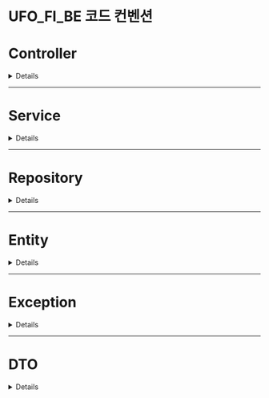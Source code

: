 # UFO_FI_BE 코드 컨벤션

# Controller

<details>
  
```java
@Tag(name = "Mypage API", description = "마이페이지 계좌 API")
public interface MyPageAccountApiSpec {

    @Operation(summary = "계좌 조회 API", description = "내 계좌 정보를 조회한다.")
    @ApiResponse(useReturnTypeSchema = true)
    @GetMapping("/v1/mypage/account")
    ResponseEntity<ResponseBody<AccountReadRes>> readAccount(
        @RequestParam Long userId
    );
}

//----------------------------------------------------------------------------------------------

@RestController
@RequiredArgsConstructor
public class MyPageAccountController implements MyPageAccountApiSpec {
    private final UserService userService;

    @Override
    public ResponseEntity<ResponseBody<AccountReadRes>> readAccount(
            Long userId
    ) {
        return ResponseEntity.ok(
                ResponseBody.success(
                        userService.readUserAccount(userId)));
    }
}
```
1. 각 API는 각 `HTTP METHOD`에 따른다.
   
2. 각 API의 DTO는 어떤 API의 데이터인지 명확히 인식할 수 있어야 한다.(단, Read는 그냥 리소스를 나타낸다.)
   
    => 유저를 삭제하는 DTO `UserDeleteReq`

    => 유저들을 찾아오는 DTO `UsersReadReq`

3. rest API의 철학 상 요청을 받으면 반드시 응답을 해야한다.

4. Controller는 반드시! 어떠한 로직도 들어가면 안된다.고 생각한다. 최대한 심플하게 해야한다.
   
5. 예외처리는 service 단에서 해주자.

6. Controller는 클라이언트에게 데이터를 잘 나타내주기만 하면된다.

</details>

---

# Service

<details>

```java
@Service
@RequiredArgsConstructor
public class DefaultAddonService {
    private final DefaultAddonRepository defaultAddonRepository;

    public DefaultAddonsResponse findAll(PageRequest pageRequest) {
        return getAddonsResponse(pageRequest);
    }

    @Transactional
    public DefaultAddonCreateResponse save(DefaultAddonCreateRequest defaultAddonCreateRequest, Role role) {
        if(role == Role.USER) throw new GlobalException(ErrorCode.FORBIDDEN);
        DefaultAddon savedDefaultAddon = defaultAddonRepository.save(getDefaultAddon(defaultAddonCreateRequest));
        return getDefaultAddonCreateResponse(savedDefaultAddon.getId());
    }

    public DefaultAddonResponse findById(Long addonId) {
        return getDefaultAddonById(addonId);
    }

    private DefaultAddonsResponse getAddonsResponse(PageRequest pageRequest) {
        Page<DefaultAddon> defaultAddons = defaultAddonRepository.findAll(pageRequest);
        return DefaultAddonsResponse.from(defaultAddons);
    }

    private DefaultAddon getDefaultAddon(DefaultAddonCreateRequest defaultAddonCreateRequest) {
        return DefaultAddon.from(defaultAddonCreateRequest);
    }

    private DefaultAddonCreateResponse getDefaultAddonCreateResponse(Long id){
        return DefaultAddonCreateResponse.from(id);
    }

    private DefaultAddonResponse getDefaultAddonById(Long addonId) {
        DefaultAddon defaultAddon = defaultAddonRepository.findById(addonId)
                .orElseThrow(() -> new GlobalException(ErrorCode.DB_ERROR));
        return DefaultAddonResponse.from(defaultAddon);
    }
```
1. Service는 일종의 facade로 많은 의존성이 모이는 곳이다.
   
2. 최대한 매서드의 의미를 담아 네이밍을 잘해야한다.(이래야 덜 헷갈림)
   
3. 나는 여러 매핑(dto-> entity, entity -> dto)는 최대한 다른 메서드로 빼주는 편이다.(네이밍 잘할 것)

4. 단일 조회 로직에서는 @Transactional(readOnly=true)를 빼준다.
   
    => 영속성 추적을 위한 오버헤드가 덜 들기 때문이다.

6. 메서드 줄 수는 굳이 짧게 안해도된다. 나는 강박이 있어 저렇게 한 것이다.

</details>

---

# Repository

<details>

```java
@Repository
public interface UserRepository extends JpaRepository<User, Long>, UserQueryDsl{
    
    // 기본 CRUD는 JpaRepository에서 제공
    
    // 커스텀 쿼리 메서드
    List<User> findByEmail(String email);
    List<User> findByEmailAndActive(String email, boolean active);
    List<User> findByAgeGreaterThan(int age);
    List<User> findByNameContaining(String name);
    
    boolean existsByEmail(String email);
    long countByActive(boolean active);
    
    @Query("SELECT u FROM User u WHERE u.email = ?1")
    Optional<User> findByEmailCustom(String email);
}

//---------------------------------------------------------------------------------------------------

public interface UserQueryDsl{
	List<User> findAllByUserIdAndUsername(Long userId, String username);
	User findUserByUserIdAndUsername(Long userId, String username);
}

//--------------------------------------------------------------------------------------------------

@Repository
public class UserQueryDslImpl implements UserQueryDsl {

    private final JPAQueryFactory queryFactory;
    private final QUser user = QUser.user;

    public UserQueryDslImpl(EntityManager em) {
        this.queryFactory = new JPAQueryFactory(em);
    }

    @Override
    public List<User> findAllByUserIdAndUsername(Long userId, String username) {
        return queryFactory
                .selectFrom(user)
                .where(user.id.eq(userId)
                    .and(user.username.eq(username)))
                .fetch();
    }

    @Override
    public User findUserByUserIdAndUsername(Long userId, String username) {
        return queryFactory
                .selectFrom(user)
                .where(user.id.eq(userId)
                    .and(user.username.eq(username)))
                .fetchOne();
    }
}

```
1. 위와 같이 repository를 생성한다.

2. 기본 JpaRepository의 메서드를 사용할 경우 그냥 사용해준다.

3. 쿼리 DSL 같은 동적 쿼리를 구현 시 인터페이스를 만들고, 구현 후 해당 도메인 리포지토리에 상속 해준다.
  
</details>

---

# Entity

<details>
  
</details>

---

# Exception

<details>

```java
public interface ErrorCode {
    HttpStatus getStatus();
    String getMessage();
}

//------------------------------------------------------------------------------------

@Getter
@RequiredArgsConstructor
public enum UserErrorCode implements ErrorCode {
    NO_USER(HttpStatus.NOT_FOUND, "식별되지 않은 사용자입니다."),
    NO_PHOTO(HttpStatus.INTERNAL_SERVER_ERROR, "사용가능한 프로필 사진이 없습니다."),
    NO_NICKNAME(HttpStatus.INTERNAL_SERVER_ERROR, "사용가능한 닉네임 형용사가 없습니다."),
    RANDOM_NUMBER_ERROR(HttpStatus.INTERNAL_SERVER_ERROR, "랜덤 값을 생성할 수 없습니다."),
    ;

    private final HttpStatus httpStatus;
    private final String message;

    @Override
    public HttpStatus getStatus() {
        return httpStatus;
    }

    @Override
    public String getMessage() {
        return message;
    }
}
```
1. 예외 코드는 각 도메인 별 Exception에 추가한다.

2. ErrorCode를 implements 받아야 한다.

3. `if(role == Role.USER) throw new GlobalException(ErrorCode.FORBIDDEN);` 서비스 단에서 이런 식으로 throw 할 수 있다.


</details>

---

# DTO

<details>

```java
@Getter
@NoArgsConstructor
public class TradePostCreateReq {

    @Schema(description = "판매글 제목", example = "급처분합니다.")  
    @NotBlank(message = "제목은 필수입니다.")
    @Size(min = 1, max = 15, message = "제목은 1~15자 이내여야 합니다.")
    private String title;

    @Schema(description = "판매 가격", example = "120")
    @Min(value = 1, message = "가격은 1ZET 이상이여야 됩니다.")
    private Integer price;

    @Schema(description = "판매할 데이터 용량", example = "10")
    @Min(value = 1, message = "용량은 1GB 이상이어야 됩니다.")
    private Integer sellMobileDataCapacityGb;
}
```
  
</details>
